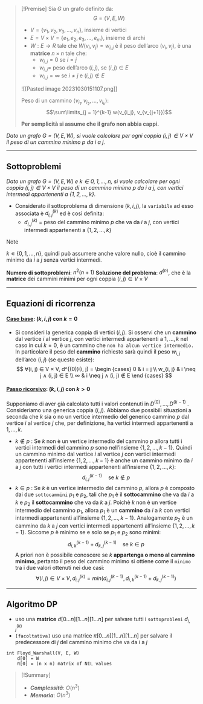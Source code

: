>[!Premise]
>Sia $G$ un grafo definito da:
>$$G = (V, E, W)$$
>- $V = \{v_1, v_2, v_3, …, v_n\}$, insieme di vertici
>- $E = V × V = \{e_1, e_2, e_3, …, e_m\}$, insieme di archi
>- $W : E \rightarrow R$ tale che $W(v_i ,v_j) = w_{i,j}$ è il peso dell’arco $(v_i ,v_j)$, è una **matrice** $n×n$ tale che:
>	- $w_{i,j} = 0$ se $i = j$
>	- $w_{i,j} =$ peso dell’arco $(i,j)$, se $(i,j) ∈ E$
>	- $w_{i,j} = ∞$ se $i \neq j$ e $(i,j) ∉ E$
>
>![[Pasted image 20231030151107.png]]
>
>Peso di un cammino $⟨v_{i_1}, v_{i_2}, ..., v_{i_k}⟩$:
>$$\sum\limits_{j = 1}^{k-1} w(v_{i_j}, v_{v_{j+1}})$$
>
>**Per semplicità si assume che il grafo non abbia cappi.**

*Dato un grafo $G = (V, E, W)$, si vuole calcolare per ogni coppia $(i, j) ∈ V × V$ il peso di un cammino minimo $p$ da $i$ a $j$.* 

---
## Sottoproblemi

*Dato un grafo $G = (V, E, W)$ e $k ∈ {0, 1, . . . , n}$, si vuole calcolare per ogni coppia $(i, j) ∈ V × V$ il peso di un cammino minimo $p$ da $i$ a $j$, con vertici intermedi appartenenti a $\{1, 2, . . . , k\}$.* 

- Considerato il sottoproblema di dimensione $(k, i, j)$, la `variabile` ad esso associata è $d^{(k)}_{i, j}$ ed è così definita:
	- $d^{(k)}_{i, j}$ = peso del cammino minimo $p$ che va da $i$ a $j$, con vertici intermedi appartenenti a $\{1, 2, . . . , k\}$

>[!Note]
>$k ∊ \{0, 1, …, n\}$, quindi può assumere anche valore nullo, cioè il cammino minimo da $i$ a $j$ senza vertici intermedi.

**Numero di sottoproblemi**: $n^2(n+1)$
**Soluzione del problema**: $d^{(n)}$, che è la **matrice** dei cammini minimi per ogni coppia $(i, j) ∈ V × V$

---
## Equazioni di ricorrenza
#### <u>**Caso base**</u>: $(k, i, j)$ con $k = 0$
- Si consideri la generica coppia di vertici $(i, j)$. Si osservi che un **cammino** dal vertice $i$ al vertice $j$, con vertici intermedi appartenenti a ${1, . . . , k}$ nel caso in cui $k = 0$, è un cammino che `non ha alcun vertice intermedio.`
	In particolare il peso del **cammino** richiesto sarà quindi il peso $w_{i,j}$ dell’arco $(i, j)$ (se questo esiste):
$$
∀(i, j) ∈ V × V, d^{(0)}(i, j) = 
\begin {cases}
0 & i = j \\
w_{i, j} & i \neq j ∧ (i, j) ∈ E \\
∞ & i \neq j ∧ (i, j) ∉ E
\end {cases}
$$

#### <u>**Passo ricorsivo**</u>: $(k, i, j)$ con $k > 0$
Supponiamo di aver già calcolato tutti i valori contenuti in $D^{(0)}, . . . , D^{(k−1)}$ . Consideriamo una generica coppia $(i, j)$. Abbiamo due possibili situazioni a seconda che $k$ sia o no un vertice intermedio del generico cammino $p$ dal vertice $i$ al vertice $j$ che, per definizione, ha vertici intermedi appartenenti a ${1, . . . , k}$.
- $k ∉ p$ :
	Se $k$ non è un vertice intermedio del cammino $p$ allora tutti i vertici intermedi del cammino $p$ sono nell’insieme $\{1, 2, . . . , k − 1\}$. Quindi un cammino minimo dal vertice $i$ al vertice $j$ con vertici intermedi appartenenti all’insieme $\{1, 2, . . . , k − 1\}$ è anche un cammino minimo da $i$ a $j$ con tutti i vertici intermedi appartenenti all’insieme $\{1, 2, . . . , k\}$: $$d^{(k−1)}_{i, j} \quad\text{se }  k ∉ p$$
- $k ∈ p$ :
	Se $k$ è un vertice intermedio del cammino $p$, allora $p$ è composto dai due `sottocammini` $p_1$ e $p_2$, tali che $p_1$ è il **sottocammino** che va da $i$ a $k$ e $p_2$ il **sottocammino** che va da $k$ a $j$.
	Poichè $k$ non è un vertice intermedio del cammino $p_1$, allora $p_1$ è un **cammino** da $i$ a $k$ con vertici intermedi appartenenti all’insieme $\{1, 2, . . . , k − 1\}$. 
	Analogamente $p_2$ è un cammino da $k$ a $j$ con vertici intermedi appartenenti all’insieme $\{1, 2, . . . , k −1\}$.
	Siccome $p$ è minimo se e solo se $p_1$ e $p_2$ sono minimi: $$d^{(k−1)}_{i, k} + d^{(k−1)}_{k, j} \quad\text{se }  k ∈ p$$
A priori non è possibile conoscere se $k$ **appartenga o meno al cammino minimo**, pertanto il peso del cammino minimo si ottiene come il `minimo` tra i due valori ottenuti nei due casi: $$∀ (i, j) ∈ V × V, d^{(k)}_{i, j} = min({d^{(k−1)}_{i, j}, d^{(k−1)}_{i, k} + d^{(k−1)}_{k, j}})$$
---
## Algoritmo DP

- uso una **matrice** $d[0...n][1...n][1...n]$ per salvare tutti i `sottoproblemi` $d^{(k)}_{i,j}$
- `[facoltativa]` uso una matrice $π[0...n][1...n][1...n]$ per salvare il predecessore di $j$ del cammino minimo che va da $i$ a $j$

``` Pseudocodice TI:"Floyd_Warshall" "FOLD"
int Floyd_Warshall(V, E, W) 
	d[0] = W
	π[0] = (n x n) matrix of NIL values
```

> [!Summary]
> - ***Complessità***: $O(n^3)$
> - ***Memoria***: $O(n^3)$